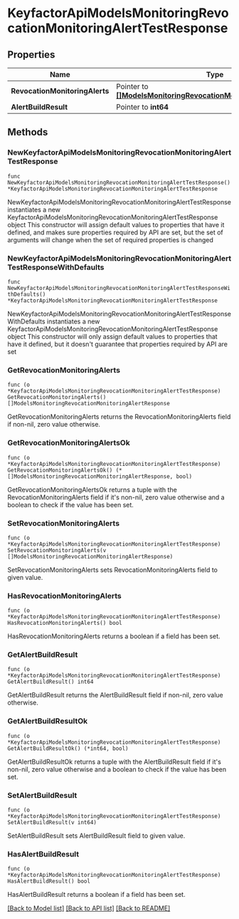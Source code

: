 # KeyfactorApiModelsMonitoringRevocationMonitoringAlertTestResponse

## Properties

Name | Type | Description | Notes
------------ | ------------- | ------------- | -------------
**RevocationMonitoringAlerts** | Pointer to [**[]ModelsMonitoringRevocationMonitoringAlertResponse**](ModelsMonitoringRevocationMonitoringAlertResponse.md) |  | [optional] 
**AlertBuildResult** | Pointer to **int64** |  | [optional] 

## Methods

### NewKeyfactorApiModelsMonitoringRevocationMonitoringAlertTestResponse

`func NewKeyfactorApiModelsMonitoringRevocationMonitoringAlertTestResponse() *KeyfactorApiModelsMonitoringRevocationMonitoringAlertTestResponse`

NewKeyfactorApiModelsMonitoringRevocationMonitoringAlertTestResponse instantiates a new KeyfactorApiModelsMonitoringRevocationMonitoringAlertTestResponse object
This constructor will assign default values to properties that have it defined,
and makes sure properties required by API are set, but the set of arguments
will change when the set of required properties is changed

### NewKeyfactorApiModelsMonitoringRevocationMonitoringAlertTestResponseWithDefaults

`func NewKeyfactorApiModelsMonitoringRevocationMonitoringAlertTestResponseWithDefaults() *KeyfactorApiModelsMonitoringRevocationMonitoringAlertTestResponse`

NewKeyfactorApiModelsMonitoringRevocationMonitoringAlertTestResponseWithDefaults instantiates a new KeyfactorApiModelsMonitoringRevocationMonitoringAlertTestResponse object
This constructor will only assign default values to properties that have it defined,
but it doesn't guarantee that properties required by API are set

### GetRevocationMonitoringAlerts

`func (o *KeyfactorApiModelsMonitoringRevocationMonitoringAlertTestResponse) GetRevocationMonitoringAlerts() []ModelsMonitoringRevocationMonitoringAlertResponse`

GetRevocationMonitoringAlerts returns the RevocationMonitoringAlerts field if non-nil, zero value otherwise.

### GetRevocationMonitoringAlertsOk

`func (o *KeyfactorApiModelsMonitoringRevocationMonitoringAlertTestResponse) GetRevocationMonitoringAlertsOk() (*[]ModelsMonitoringRevocationMonitoringAlertResponse, bool)`

GetRevocationMonitoringAlertsOk returns a tuple with the RevocationMonitoringAlerts field if it's non-nil, zero value otherwise
and a boolean to check if the value has been set.

### SetRevocationMonitoringAlerts

`func (o *KeyfactorApiModelsMonitoringRevocationMonitoringAlertTestResponse) SetRevocationMonitoringAlerts(v []ModelsMonitoringRevocationMonitoringAlertResponse)`

SetRevocationMonitoringAlerts sets RevocationMonitoringAlerts field to given value.

### HasRevocationMonitoringAlerts

`func (o *KeyfactorApiModelsMonitoringRevocationMonitoringAlertTestResponse) HasRevocationMonitoringAlerts() bool`

HasRevocationMonitoringAlerts returns a boolean if a field has been set.

### GetAlertBuildResult

`func (o *KeyfactorApiModelsMonitoringRevocationMonitoringAlertTestResponse) GetAlertBuildResult() int64`

GetAlertBuildResult returns the AlertBuildResult field if non-nil, zero value otherwise.

### GetAlertBuildResultOk

`func (o *KeyfactorApiModelsMonitoringRevocationMonitoringAlertTestResponse) GetAlertBuildResultOk() (*int64, bool)`

GetAlertBuildResultOk returns a tuple with the AlertBuildResult field if it's non-nil, zero value otherwise
and a boolean to check if the value has been set.

### SetAlertBuildResult

`func (o *KeyfactorApiModelsMonitoringRevocationMonitoringAlertTestResponse) SetAlertBuildResult(v int64)`

SetAlertBuildResult sets AlertBuildResult field to given value.

### HasAlertBuildResult

`func (o *KeyfactorApiModelsMonitoringRevocationMonitoringAlertTestResponse) HasAlertBuildResult() bool`

HasAlertBuildResult returns a boolean if a field has been set.


[[Back to Model list]](../README.md#documentation-for-models) [[Back to API list]](../README.md#documentation-for-api-endpoints) [[Back to README]](../README.md)


